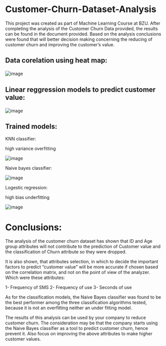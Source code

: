 # Customer-Churn-Dataset-Analysis
This project was created as part of Machine Learning Course at BZU.
After completing the analysis of the Customer Churn Data provided, the results can be found in the document provided. Based on the analysis conclusions were found that will better decision making concerning the reducing of customer churn and improving the customer’s value.

## <p>Data corelation using heat map:</p>

![image](https://user-images.githubusercontent.com/65151701/218584896-412ea09d-881e-40df-94e3-95a0557ffbb9.png)

## <p> Linear reggression models to predict customer value:</p>

![image](https://user-images.githubusercontent.com/65151701/218585013-fab797a1-11a1-4b55-a564-2625122acde2.png)

## Trained models:
<p> KNN classifier: </p>
high variance overfitting

![image](https://user-images.githubusercontent.com/65151701/218585100-0c3e9a1f-a5d5-467c-a361-003f33c390c5.png)

<p>Naive bayes classifier: </p>

![image](https://user-images.githubusercontent.com/65151701/218585183-2561c70f-8770-412d-8ecd-fdb804d13879.png)

<p>Logestic regression: </p>
high bias underfitting

![image](https://user-images.githubusercontent.com/65151701/218585266-795f7871-f2fe-47bd-8317-d7defa77913d.png)

# Conclusions:
<p>The analysis of the customer churn dataset has shown that ID and Age group attributes will not contribute to the prediction of Customer value and the classification of Churn attribute so they were dropped. </p>
<p>It is also shown, that attributes selection, in which to decide the important factors to predict “customer value” will be more accurate if chosen based on the correlation matrix, and not on the point of view of the analyzer. Which were these attributes:</p>
1-	Frequency of SMS
2-	Frequency of use
3-	Seconds of use
<p>As for the classification models, the Naive Bayes classifier was found to be the best performer among the three classification algorithms tested, because it is not an overfitting neither an under fitting model.</p>
<p>The results of this analysis can be used by your company to reduce customer churn. The consideration may be that the company starts using the Naive Bayes classifier as a tool to predict customer churn, hence prevent it. Also focus on improving the above attributes to make higher customer values. </p>
